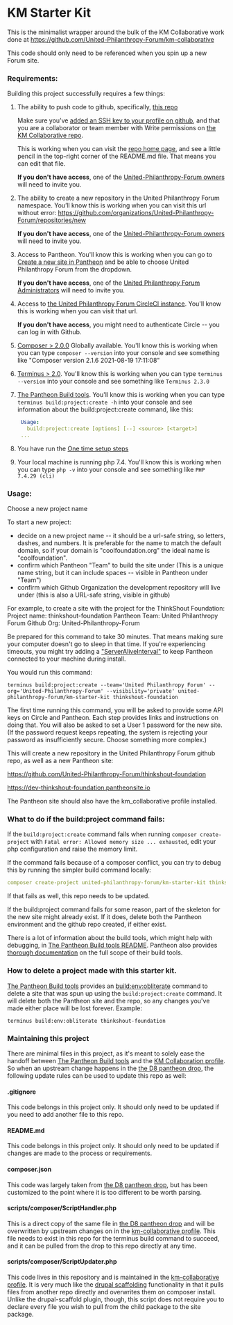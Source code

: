 # KM Starter Kit

This is the minimalist wrapper around the bulk of the KM Collaborative work done at https://github.com/United-Philanthropy-Forum/km-collaborative

This code should only need to be referenced when you spin up a new Forum site.

### Requirements:

Building this project successfully requires a few things:

1. The ability to push code to github, specifically, [this repo](https://github.com/United-Philanthropy-Forum/km-collaborative)

   Make sure you’ve [added an SSH key to your profile on github](https://www.inmotionhosting.com/support/website/git/how-to-add-ssh-keys-to-your-github-account/), and that you are a collaborator or team member with Write permissions on [the KM Collaborative repo](https://github.com/United-Philanthropy-Forum/km-collaborative).

   This is working when you can visit the [repo home page](https://github.com/United-Philanthropy-Forum/km-collaborative), and see a little pencil in the top-right corner of the README.md file. That means you can edit that file.

   **If you don't have access**, one of the [United-Philanthropy-Forum owners](https://github.com/orgs/United-Philanthropy-Forum/people) will need to invite you.

2. The ability to create a new repository in the United Philanthropy Forum namespace.
   You’ll know this is working when you can visit this url without error: https://github.com/organizations/United-Philanthropy-Forum/repositories/new

   **If you don't have access**, one of the [United-Philanthropy-Forum owners](https://github.com/orgs/United-Philanthropy-Forum/people) will need to invite you.

3. Access to Pantheon.
   You'll know this is working when you can go to [Create a new site in Pantheon](https://dashboard.pantheon.io/sites/create) and be able to choose United Philanthropy Forum from the dropdown.

   **If you don't have access**, one of the [United Philanthropy Forum Administrators](https://dashboard.pantheon.io/organizations/e8f1697b-fb5c-497c-88f1-5b8eaa98f48e#people) will need to invite you.

4. Access to [the United Philanthropy Forum CircleCI instance](https://circleci.com/gh/United-Philanthropy-Forum). You'll know this is working when you can visit that url.

   **If you don't have access**, you might need to authenticate Circle -- you can log in with Github.

5. [Composer > 2.0.0](https://getcomposer.org/) Globally available. You'll know this is working when you can type `composer --version` into your console and see something like "Composer version 2.1.6 2021-08-19 17:11:08"

6. [Terminus > 2.0](https://pantheon.io/docs/terminus/install). You'll know this is working when you can type `terminus --version` into your console and see something like `Terminus 2.3.0`

7. [The Pantheon Build tools](https://github.com/pantheon-systems/terminus-build-tools-plugin/#installation). You'll know this is working when you can type `terminus build:project:create -h` into your console and see information about the build:project:create command, like this:

   ```yaml
    Usage:
      build:project:create [options] [--] <source> [<target>]
    ...
    ```
8. You have run the [One time setup steps](https://github.com/United-Philanthropy-Forum/km-starter-kit/wiki/How-to-test-changes-to-this-starter-kit#one-time)

9. Your local machine is running php 7.4. You'll know this is working when you can type `php -v` into your console and see something like `PHP 7.4.29 (cli)`

### Usage:

Choose a new project name

To start a new project:
- decide on a new project name -- it should be a url-safe string, so letters, dashes, and numbers. It is preferable for the name to match the default domain, so if your domain is "coolfoundation.org" the ideal name is "coolfoundation".
- confirm which Pantheon "Team" to build the site under (This is a unique name string, but it can include spaces -- visible in Pantheon under "Team")
- confirm which Github Organization the development repository will live under (this is also a URL-safe string, visible in github)

For example, to create a site with the project for the ThinkShout Foundation:
Project name: thinkshout-foundation
Pantheon Team: United Philanthropy Forum
Github Org: United-Philanthropy-Forum

Be prepared for this command to take 30 minutes. That means making sure your computer doesn't go to sleep in that time. If you're experiencing timeouts, you might try adding a ["ServerAliveInterval"](https://unix.stackexchange.com/a/2013) to keep Pantheon connected to your machine during install.

You would run this command:

```
terminus build:project:create --team='United Philanthropy Forum' --org='United-Philanthropy-Forum' --visibility='private' united-philanthropy-forum/km-starter-kit thinkshout-foundation
```

The first time running this command, you will be asked to provide some API keys on Circle and Pantheon. Each step provides
links and instructions on doing that. You will also be asked to set a User 1 password for the new site. (If the password request keeps repeating, the system is rejecting your password as insufficiently secure. Choose something more complex.)

This will create a new repository in the United Philanthropy Forum github repo, as well as a new Pantheon site:

https://github.com/United-Philanthropy-Forum/thinkshout-foundation

https://dev-thinkshout-foundation.pantheonsite.io

The Pantheon site should also have the km_collaborative profile installed.

### What to do if the build:project command fails:

If the `build:project:create` command fails when running `composer create-project` with `Fatal error: Allowed memory size ... exhausted`, edit your php configuration and raise the memory limit.

If the command fails because of a composer conflict, you can try to debug this by running the simpler build command locally:

```yaml
composer create-project united-philanthropy-forum/km-starter-kit thinkshout-foundation
```

If that fails as well, this repo needs to be updated.

If the build:project command fails for some reason, part of the skeleton for the new site might already exist. If it does, delete both the Pantheon environment and the github repo created, if either exist.

There is a lot of information about the build tools, which might help with debugging, in [The Pantheon Build tools README](https://github.com/pantheon-systems/terminus-build-tools-plugin). Pantheon also provides [thorough documentation](https://pantheon.io/docs/guides/build-tools) on the full scope of their build tools.

### How to delete a project made with this starter kit.

[The Pantheon Build tools](https://github.com/pantheon-systems/terminus-build-tools-plugin) provides an [build:env:obliterate](https://github.com/pantheon-systems/terminus-build-tools-plugin#buildenvobliterate) command to delete a site that was spun up using the `build:project:create` command. It will delete both the Pantheon site and the repo, so any changes you've made either place will be lost forever. Example:

```
terminus build:env:obliterate thinkshout-foundation
```

### Maintaining this project

There are minimal files in this project, as it's meant to solely ease the handoff between [The Pantheon Build tools](https://github.com/pantheon-systems/terminus-build-tools-plugin) and the
[KM Collaboration profile](https://github.com/United-Philanthropy-Forum/km-collaborative). So when an upstream change happens in the [the D8 pantheon drop](https://github.com/pantheon-systems/example-drops-8-composer), the following update rules can be used to update this repo as well:

#### .gitignore

This code belongs in this project only. It should only need to be updated if you need to add another file to this repo.

#### README.md

This code belongs in this project only. It should only need to be updated if changes are made to the process or requirements.

#### composer.json

This code was largely taken from [the D8 pantheon drop](https://github.com/pantheon-systems/example-drops-8-composer), but has been customized to the point where it is too different to be worth parsing.

#### scripts/composer/ScriptHandler.php

This is a direct copy of the same file in [the D8 pantheon drop](https://github.com/pantheon-systems/example-drops-8-composer) and will be overwritten by upstream changes on in the [km-collaborative profile](https://github.com/United-Philanthropy-Forum/km-collaborative). This file needs to exist in this repo for the terminus build command to succeed, and it can be pulled from the drop to this repo directly at any time.

#### scripts/composer/ScriptUpdater.php

This code lives in this repository and is maintained in the [km-collaborative profile](https://github.com/United-Philanthropy-Forum/km-collaborative). It is very much like the [drupal scaffolding](https://github.com/drupal/core-composer-scaffold) functionality in that it pulls files from another repo directly and overwrites them on composer install. Unlike the drupal-scaffold plugin, though, this script does not require you to declare every file you wish to pull from the child package to the site package.
